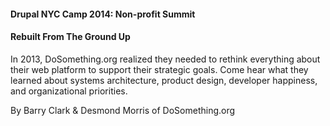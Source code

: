 #### Drupal NYC Camp 2014: Non-profit Summit
#### Rebuilt From The Ground Up

In 2013, DoSomething.org realized they needed to rethink everything about their web platform to support their strategic goals. Come hear what they learned about systems architecture, product design, developer happiness, and organizational priorities.

By Barry Clark & Desmond Morris of DoSomething.org

